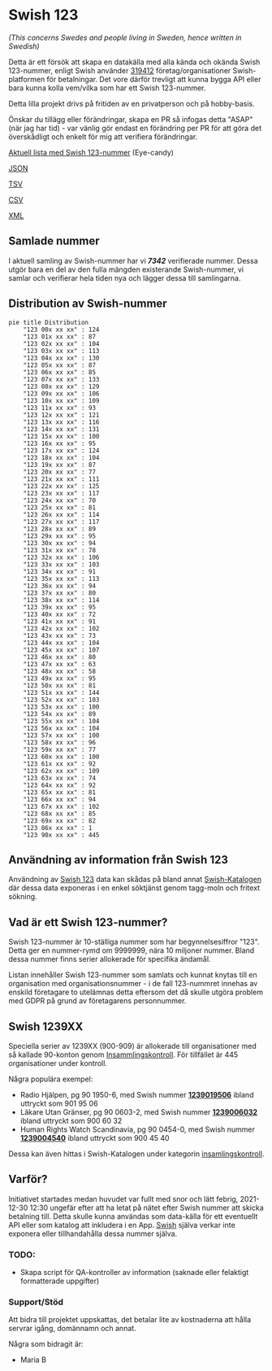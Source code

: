 # Swish 123

*(This concerns Swedes and people living in Sweden, hence written in Swedish)*

Detta är ett försök att skapa en datakälla med alla kända och okända Swish 123-nummer, enligt Swish använder [319412](https://www.swish.nu/about-swish#Swish_in_numbers) företag/organisationer Swish-platformen för betalningar. Det vore därför trevligt att kunna bygga API eller bara kunna kolla vem/vilka som har ett Swish 123-nummer.

Detta lilla projekt drivs på fritiden av en privatperson och på hobby-basis.

Önskar du tillägg eller förändringar, skapa en PR så infogas detta "ASAP" (när jag har tid) - var vänlig gör endast en förändring per PR för att göra det överskådligt och enkelt för mig att verifiera förändringar.



[Aktuell lista med Swish 123-nummer](https://github.com/cisene/swish-123/blob/master/swish-123.md) (Eye-candy)

[JSON](https://github.com/cisene/swish-123/blob/master/json/swish-123-datasource.json)

[TSV](https://github.com/cisene/swish-123/blob/master/text/swish-123-datasource.tsv)

[CSV](https://github.com/cisene/swish-123/blob/master/text/swish-123-datasource.csv)

[XML](https://github.com/cisene/swish-123/blob/master/xml-data/swish-123-datasource.xml)



## Samlade nummer

I aktuell samling av Swish-nummer har vi ***7342*** verifierade nummer. Dessa utgör bara en del av den fulla mängden existerande Swish-nummer, vi samlar och verifierar hela tiden nya och lägger dessa till samlingarna.

## Distribution av Swish-nummer

```mermaid
pie title Distribution
    "123 00x xx xx" : 124
    "123 01x xx xx" : 87
    "123 02x xx xx" : 104
    "123 03x xx xx" : 113
    "123 04x xx xx" : 130
    "123 05x xx xx" : 87
    "123 06x xx xx" : 85
    "123 07x xx xx" : 133
    "123 08x xx xx" : 129
    "123 09x xx xx" : 106
    "123 10x xx xx" : 109
    "123 11x xx xx" : 93
    "123 12x xx xx" : 121
    "123 13x xx xx" : 116
    "123 14x xx xx" : 131
    "123 15x xx xx" : 100
    "123 16x xx xx" : 95
    "123 17x xx xx" : 124
    "123 18x xx xx" : 104
    "123 19x xx xx" : 87
    "123 20x xx xx" : 77
    "123 21x xx xx" : 111
    "123 22x xx xx" : 125
    "123 23x xx xx" : 117
    "123 24x xx xx" : 70
    "123 25x xx xx" : 81
    "123 26x xx xx" : 114
    "123 27x xx xx" : 117
    "123 28x xx xx" : 89
    "123 29x xx xx" : 95
    "123 30x xx xx" : 94
    "123 31x xx xx" : 78
    "123 32x xx xx" : 106
    "123 33x xx xx" : 103
    "123 34x xx xx" : 91
    "123 35x xx xx" : 113
    "123 36x xx xx" : 94
    "123 37x xx xx" : 80
    "123 38x xx xx" : 114
    "123 39x xx xx" : 95
    "123 40x xx xx" : 72
    "123 41x xx xx" : 91
    "123 42x xx xx" : 102
    "123 43x xx xx" : 73
    "123 44x xx xx" : 104
    "123 45x xx xx" : 107
    "123 46x xx xx" : 80
    "123 47x xx xx" : 63
    "123 48x xx xx" : 58
    "123 49x xx xx" : 95
    "123 50x xx xx" : 81
    "123 51x xx xx" : 144
    "123 52x xx xx" : 103
    "123 53x xx xx" : 100
    "123 54x xx xx" : 89
    "123 55x xx xx" : 104
    "123 56x xx xx" : 104
    "123 57x xx xx" : 100
    "123 58x xx xx" : 96
    "123 59x xx xx" : 77
    "123 60x xx xx" : 100
    "123 61x xx xx" : 92
    "123 62x xx xx" : 109
    "123 63x xx xx" : 74
    "123 64x xx xx" : 92
    "123 65x xx xx" : 81
    "123 66x xx xx" : 94
    "123 67x xx xx" : 102
    "123 68x xx xx" : 85
    "123 69x xx xx" : 82
    "123 86x xx xx" : 1
    "123 90x xx xx" : 445
```

## Användning av information från Swish 123

Användning av [Swish 123](https://github.com/cisene/swish-123) data kan skådas på bland annat [Swish-Katalogen](https://b19.se/swish-katalogen/) där dessa data exponeras i en enkel söktjänst genom tagg-moln och fritext sökning.



## Vad är ett Swish 123-nummer?

Swish 123-nummer är 10-ställiga nummer som har begynnelsesiffror "123". Detta ger en nummer-rymd om 9999999, nära 10 miljoner nummer. Bland dessa nummer finns serier allokerade för specifika ändamål. 

Listan innehåller Swish 123-nummer som samlats och kunnat knytas till en organisation med organisationsnummer - i de fall 123-nummret innehas av enskild företagare to utelämnas detta eftersom det då skulle utgöra problem med GDPR på grund av företagarens personnummer.



## Swish 1239XX

Speciella serier av 1239XX (900-909) är allokerade till organisationer med så kallade 90-konton genom [Insammlingskontroll](https://www.insamlingskontroll.se/90-konto-organisationer/). För tillfället är 445 organisationer under kontroll.

Några populära exempel:

* Radio Hjälpen, pg 90 1950-6, med Swish nummer **[1239019506](https://b19.se/swish-katalogen/1239019506)** ibland uttryckt som 901 95 06
* Läkare Utan Gränser, pg 90 0603-2, med Swish nummer **[1239006032](https://b19.se/swish-katalogen/1239006032)** ibland uttryckt som 900 60 32
* Human Rights Watch Scandinavia, pg 90 0454-0, med Swish nummer **[1239004540](https://b19.se/swish-katalogen/1239004540)** ibland uttryckt som 900 45 40

Dessa kan även hittas i Swish-Katalogen under kategorin [insamlingskontroll](https://b19.se/swish-katalogen/k/insamlingskontroll).



## Varför?

Initiativet startades medan huvudet var fullt med snor och lätt febrig, 2021-12-30 12:30 ungefär efter att ha letat på nätet efter Swish nummer att skicka betalning till. Detta skulle kunna användas som data-källa för ett eventuellt API eller som katalog att inkludera i en App. [Swish](https://swish.nu/) själva verkar inte exponera eller tillhandahålla dessa nummer själva. 



### TODO:

* Skapa script för QA-kontroller av information (saknade eller felaktigt formatterade uppgifter)


### Support/Stöd

Att bidra till projektet uppskattas, det betalar lite av kostnaderna att hålla servrar igång, domännamn och annat.

Några som bidragit är:
* Maria B
